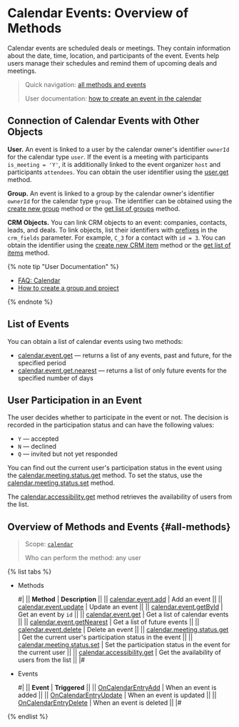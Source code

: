 # Calendar Events: Overview of Methods

Calendar events are scheduled deals or meetings. They contain information about the date, time, location, and participants of the event. Events help users manage their schedules and remind them of upcoming deals and meetings.

> Quick navigation: [all methods and events](#all-methods) 
> 
> User documentation: [how to create an event in the calendar](https://helpdesk.bitrix24.com/open/21307284/)

## Connection of Calendar Events with Other Objects

**User.** An event is linked to a user by the calendar owner's identifier `ownerId` for the calendar type `user`. If the event is a meeting with participants `is_meeting = 'Y'`, it is additionally linked to the event organizer `host` and participants `attendees`. You can obtain the user identifier using the [user.get](../../user/user-get.md) method.

**Group.** An event is linked to a group by the calendar owner's identifier `ownerId` for the calendar type `group`. The identifier can be obtained using the [create new group](../../sonet-group/sonet-group-create.md) method or the [get list of groups](../../sonet-group/socialnetwork-api-workgroup-list.md) method.

**CRM Objects.** You can link CRM objects to an event: companies, contacts, leads, and deals. To link objects, list their identifiers with [prefixes](../../crm/data-types.md#object_type) in the `crm_fields` parameter. For example, `C_3` for a contact with `id = 3`. You can obtain the identifier using the [create new CRM item](../../crm/universal/crm-item-add.md) method or the [get list of items](../../crm/universal/crm-item-list.md) method.

{% note tip "User Documentation" %}

- [FAQ: Calendar](https://helpdesk.bitrix24.com/open/15144548/)
- [How to create a group and project](https://helpdesk.bitrix24.com/open/22796428/)

{% endnote %}

## List of Events

You can obtain a list of calendar events using two methods:
- [calendar.event.get](./calendar-event-get.md) — returns a list of any events, past and future, for the specified period
- [calendar.event.get.nearest](./calendar-event-get-nearest.md) — returns a list of only future events for the specified number of days

## User Participation in an Event
The user decides whether to participate in the event or not. The decision is recorded in the participation status and can have the following values:
- `Y` — accepted
- `N` — declined
- `Q` — invited but not yet responded

You can find out the current user's participation status in the event using the [calendar.meeting.status.get](./calendar-meeting-status-get.md) method. To set the status, use the [calendar.meeting.status.set](./calendar-meeting-status-set.md) method.

The [calendar.accessibility.get](./calendar-accessibility-get.md) method retrieves the availability of users from the list.

## Overview of Methods and Events {#all-methods}

> Scope: [`calendar`](../../scopes/permissions.md)
>
> Who can perform the method: any user

{% list tabs %}

- Methods

    #| 
    || **Method** | **Description** ||
    || [calendar.event.add](./calendar-event-add.md) | Add an event ||
    || [calendar.event.update](./calendar-event-update.md) | Update an event ||
    || [calendar.event.getById](./calendar-event-get-by-id.md) | Get an event by `id` ||
    || [calendar.event.get](./calendar-event-get.md) | Get a list of calendar events ||
    || [calendar.event.getNearest](./calendar-event-get-nearest.md) | Get a list of future events ||
    || [calendar.event.delete](./calendar-event-delete.md) | Delete an event ||
    || [calendar.meeting.status.get](./calendar-meeting-status-get.md) | Get the current user's participation status in the event ||
    || [calendar.meeting.status.set](./calendar-meeting-status-set.md) | Set the participation status in the event for the current user ||
    || [calendar.accessibility.get](./calendar-accessibility-get.md) | Get the availability of users from the list ||
    |#

- Events

    #| 
    || **Event** | **Triggered** ||
    || [OnCalendarEntryAdd](../events/on-calendar-entry-add.md) | When an event is added ||
    || [OnCalendarEntryUpdate](../events/on-calendar-entry-update.md) | When an event is updated ||
    || [OnCalendarEntryDelete](../events/on-calendar-entry-delete.md) | When an event is deleted ||
    |#

{% endlist %}